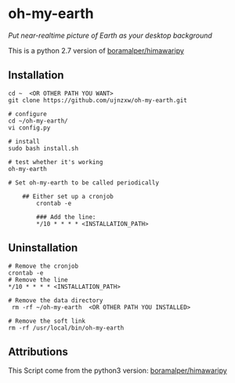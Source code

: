 # oh-my-earth
*Put near-realtime picture of Earth as your desktop background*

This is a python 2.7 version of [boramalper/himawaripy](https://github.com/boramalper/himawaripy)

## Installation

    cd ~  <OR OTHER PATH YOU WANT>
    git clone https://github.com/ujnzxw/oh-my-earth.git

    # configure
    cd ~/oh-my-earth/
    vi config.py

    # install
    sudo bash install.sh

    # test whether it's working
    oh-my-earth

    # Set oh-my-earth to be called periodically

        ## Either set up a cronjob
            crontab -e

            ### Add the line:
            */10 * * * * <INSTALLATION_PATH>

## Uninstallation
    # Remove the cronjob
    crontab -e
    # Remove the line
    */10 * * * * <INSTALLATION_PATH>

    # Remove the data directory
     rm -rf ~/oh-my-earth  <OR OTHER PATH YOU INSTALLED>

    # Remove the soft link
    rm -rf /usr/local/bin/oh-my-earth

## Attributions
This Script come from the python3 version:
[boramalper/himawaripy](https://github.com/boramalper/himawaripy)
